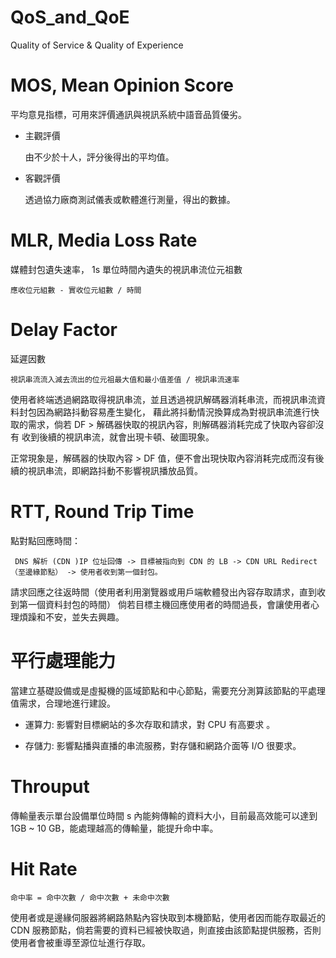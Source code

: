 # QoS_and_QoE
Quality of Service &amp; Quality of Experience

# MOS, Mean Opinion Score 

平均意見指標，可用來評價通訊與視訊系統中語音品質優劣。

* 主觀評價

  由不少於十人，評分後得出的平均值。

* 客觀評價

  透過協力廠商測試儀表或軟體進行測量，得出的數據。
  
# MLR, Media Loss Rate

  媒體封包遺失速率， 1s 單位時間內遺失的視訊串流位元祖數
  
    應收位元組數 - 實收位元組數 / 時間

# Delay Factor 

  延遲因數
  
    視訊串流流入減去流出的位元祖最大值和最小值差值 / 視訊串流速率
  
  使用者終端透過網路取得視訊串流，並且透過視訊解碼器消耗串流，而視訊串流資料封包因為網路抖動容易產生變化，
  藉此將抖動情況換算成為對視訊串流進行快取的需求，倘若 DF > 解碼器快取的視訊內容，則解碼器消耗完成了快取內容卻沒有
  收到後續的視訊串流，就會出現卡頓、破圖現象。
  
  正常現象是，解碼器的快取內容 > DF 值，便不會出現快取內容消耗完成而沒有後續的視訊串流，即網路抖動不影響視訊播放品質。

# RTT, Round Trip Time

  點對點回應時間：
  
     DNS 解析 (CDN )IP 位址回傳 -> 目標被指向到 CDN 的 LB -> CDN URL Redirect （至邊緣節點） -> 使用者收到第一個封包。

請求回應之往返時間（使用者利用瀏覽器或用戶端軟體發出內容存取請求，直到收到第一個資料封包的時間）
倘若目標主機回應使用者的時間過長，會讓使用者心理煩躁和不安，並失去興趣。

# 平行處理能力

當建立基礎設備或是虛擬機的區域節點和中心節點，需要充分測算該節點的平處理值需求，合理地進行建設。

* 運算力: 影響對目標網站的多次存取和請求，對 CPU 有高要求 。

* 存儲力: 影響點播與直播的串流服務，對存儲和網路介面等 I/O 很要求。

# Throuput

 傳輸量表示單台設備單位時間 s 內能夠傳輸的資料大小，目前最高效能可以達到 1GB ~ 10 GB，能處理越高的傳輸量，能提升命中率。
 
# Hit Rate

    命中率 = 命中次數 / 命中次數 + 未命中次數
  
  使用者或是邊緣伺服器將網路熱點內容快取到本機節點，使用者因而能存取最近的 CDN 服務節點，倘若需要的資料已經被快取過，則直接由該節點提供服務，否則使用者會被重導至源位址進行存取。
 
 

